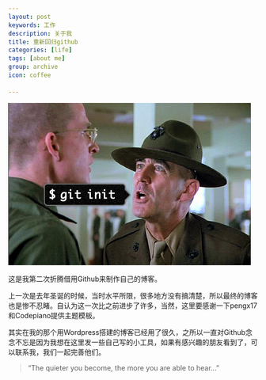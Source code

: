 ```yaml
---
layout: post
keywords: 工作
description: 关于我
title: 重新回归github
categories: [life]
tags: [about me]
group: archive
icon: coffee

---
```


![image](/assets/images/2013-12-25-first-post.jpg)

这是我第二次折腾借用Github来制作自己的博客。
 
上一次是去年圣诞的时候，当时水平所限，很多地方没有搞清楚，所以最终的博客也是惨不忍睹。自认为这一次比之前进步了许多，当然，这里要感谢一下pengx17和Codepiano提供主题模板。

其实在我的那个用Wordpress搭建的博客已经用了很久，之所以一直对Github念念不忘是因为我想在这里发一些自己写的小工具，如果有感兴趣的朋友看到了，可以联系我，我们一起完善他们。

>“The quieter you become, the more you are able to hear...”
